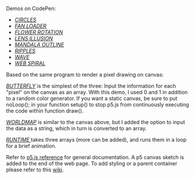 
Demos on CodePen:

  * [_CIRCLES_](https://codepen.io/TWAIN/full/OpdzOz/)
  * [_FAN LOADER_](https://codepen.io/TWAIN/full/mWjPKm/)
  * [_FLOWER ROTATION_](https://codepen.io/TWAIN/full/xqjXOw/)
  * [_LENS ILLUSION_](https://codepen.io/TWAIN/full/evxyyw/)
  * [_MANDALA OUTLINE_](https://codepen.io/TWAIN/full/vxzzvM/)
  * [_RIPPLES_](https://codepen.io/TWAIN/pen/jBYzGa)
  * [_WAVE_](https://codepen.io/TWAIN/full/34b89043add9e24eef06c6c485d5ac2d/)
  * [_WEB SPIRAL_](https://codepen.io/TWAIN/full/aJEemb/)

Based on the same program to render a pixel drawing on canvas:

[_BUTTERFLY_](https://codepen.io/TWAIN/full/960fc34052f2664c214be13b0a160c45/) is the simplest of the three: Input the information for each "pixel" on the canvas as an array. With this demo, I used 0 and 1 in addition to a random color generator. If you want a static canvas, be sure to put noLoop(); in your function setup() to stop p5.js from continuously executing the code within function draw().

[_WORLDMAP_](https://codepen.io/TWAIN/full/dvdQgx/) is similar to the canvas above, but I added the option to input the data as a string, which in turn is converted to an array. 

[_RUNTIME_ ](https://codepen.io/TWAIN/full/00e89cbe39489e7f088be9a91a6ed413/) takes three arrays (more can be added), and runs them in a loop for a brief animation.

Refer to [p5.js reference](https://p5js.org/reference/) for general documentation. A p5 canvas sketch is added to the end of the web page. To add styling or a parent container please refer to this [wiki](https://github.com/processing/p5.js/wiki/Positioning-your-canvas). 

